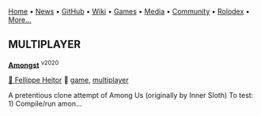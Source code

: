 [Home](https://qb64.com) • [News](news.md) • [GitHub](github.md) • [Wiki](wiki.md) • [Games](games.md) • [Media](media.md) • [Community](community.md) • [Rolodex](rolodex.md) • [More...](more.md)

## MULTIPLAYER

**[Amongst](amongst/index)** <sup>v2020</sup>

[🐝 Fellippe Heitor](fellippe-heitor) 🔗 [game](game), [multiplayer](multiplayer)

A pretentious clone attempt of Among Us (originally by Inner Sloth)  To test: 1) Compile/run amon...
